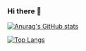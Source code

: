### Hi there 👋

[![Anurag's GitHub stats](https://github-readme-stats.vercel.app/api?username=cancerhenry&hide=prs,issues&show_icons=true&theme=vue-dark)](https://github.com/anuraghazra/github-readme-stats)

<!-- [![willianrod's wakatime stats](https://github-readme-stats.vercel.app/api/wakatime?username=cancerhenry)](https://github.com/anuraghazra/github-readme-stats) -->

[![Top Langs](https://github-readme-stats.vercel.app/api/top-langs/?username=cancerhenry&layout=compact&theme=vue-dark)](https://github.com/anuraghazra/github-readme-stats)



<!-- ![Metrics](https://metrics.lecoq.io/CancerHenry?template=classic&base.metadata=0&config.timezone=Asia%2FShanghai) -->

<!--
**CancerHenry/CancerHenry** is a ✨ _special_ ✨ repository because its `README.md` (this file) appears on your GitHub profile.

Here are some ideas to get you started:

- 🔭 I’m currently working on ...
- 🌱 I’m currently learning ...
- 👯 I’m looking to collaborate on ...
- 🤔 I’m looking for help with ...
- 💬 Ask me about ...
- 📫 How to reach me: ...
- 😄 Pronouns: ...
- ⚡ Fun fact: ...
-->
